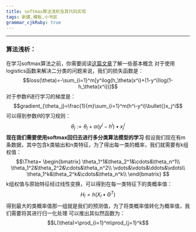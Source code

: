 ```yaml
---
title: softmax算法浅析及其代码实现
tags: 新建,模板,小书匠
grammar_cjkRuby: true
---
```

---

### 算法浅析：
在学习softmax算法之前，你需要阅读[这篇文章](https://blog.csdn.net/qq_36782182/article/details/85009739)了解一些基本概念
对于使用logistics函数来解决二分类的问题来说，我们的损失函数是：
$$loss(\theta)=-\sum_{i=1}^m[y^ilog(h_\theta(x^i)+(1-y^i)log(1-h_\theta(x^i))]$$
对于参数$\theta$进行学习的梯度是：
$$gradient_{\theta_j}=\frac{1}{m}\sum_{i=1}^m(h^i-y^i)\bullet{}x_j^i$$
可以得到参数$\theta$的学习规则：
$$\theta_j:=\theta_j+\alpha(y^i-h^i)\bullet{}x_j^i$$
**现在我们需要使用softmax回归去进行多分类算法模型的学习**
假设我们现在有m条数据，其中包含k类输出和n类特征，为了得出每一类的概率，我们就需要有k组权值：
$$\Theta=
\begin{bmatrix}
\theta_1^1&\theta_2^1&\cdots&\theta_n^1\\
\theta_1^2&\theta_2^2&\cdots&\theta_n^2\\
\vdots&\vdots&\ddots&\vdots\\
\theta_1^k&\theta_2^k&\cdots&\theta_n^k\\
\end{bmatrix}
$$
k组权值与原始特征经过线性变换，可以得到在每一类特征下的类概率值：
$$H_l=h(X_l\bullet\Theta^T)$$
得到最大的类概率值那一组就是我们的预测值，为了将类概率值转化为概率值，我们需要将其进行归一化处理
可以推出其似然函数为：
$$L(\theta)=\prod_{i=1}^m\prod_{j=1}^k$$

